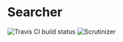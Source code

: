 # Searcher

![Travis CI build status](https://travis-ci.org/krzysztof-gzocha-xsolve/Searcher.svg?branch=master)
![Scrutinizer](https://scrutinizer-ci.com/g/krzysztof-gzocha-xsolve/Searcher/badges/quality-score.png?b=master)
